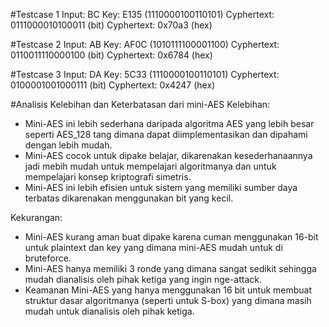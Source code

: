 #Testcase 1
Input: BC
Key: E135 (1110000100110101)
Cyphertext: 0111000010100011 (bit)
Cyphertext: 0x70a3 (hex)

#Testcase 2
Input: AB
Key: AF0C (1010111100001100)
Cyphertext: 0110011110000100 (bit)
Cyphertext: 0x6784 (hex)

#Testcase 3
Input: DA
Key: 5C33 (1110000100110101)
Cyphertext: 0100001001000111 (bit)
Cyphertext: 0x4247 (hex)

#Analisis Kelebihan dan Keterbatasan dari mini-AES
Kelebihan:
- Mini-AES ini lebih sederhana daripada algoritma AES yang lebih besar seperti AES_128 tang dimana dapat diimplementasikan dan dipahami dengan lebih mudah.
- Mini-AES cocok untuk dipake belajar, dikarenakan kesederhanaannya jadi mebih mudah untuk mempelajari algoritmanya dan untuk mempelajari konsep kriptografi simetris.
- Mini-AES ini lebih efisien untuk sistem yang memiliki sumber daya terbatas dikarenakan menggunakan bit yang kecil.

Kekurangan:
- Mini-AES kurang aman buat dipake karena cuman menggunakan 16-bit untuk plaintext dan key yang dimana mini-AES mudah untuk di bruteforce.
- Mini-AES hanya memiliki 3 ronde yang dimana sangat sedikit sehingga mudah dianalisis oleh pihak ketiga yang ingin nge-attack.
- Keamanan Mini-AES yang hanya menggunakan 16 bit untuk membuat struktur dasar algoritmanya (seperti untuk S-box) yang dimana masih mudah untuk dianalisis oleh pihak ketiga.

